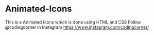 # Animated-Icons
This is a Animated Icons which is done using HTML and CSS  Follow @codingcorner in Instagram https://www.instagram.com/codingcorner/
